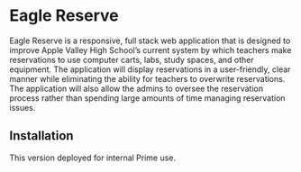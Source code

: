# Eagle Reserve
Eagle Reserve is a responsive, full stack web application that is designed to improve Apple Valley High School’s current system by which teachers make reservations to use computer carts, labs, study spaces, and other equipment. The application will display reservations in a user-friendly, clear manner while eliminating the ability for teachers to overwrite reservations. The application will also allow the admins to oversee the reservation process rather than spending large amounts of time managing reservation issues.

## Installation
This version deployed for internal Prime use.
